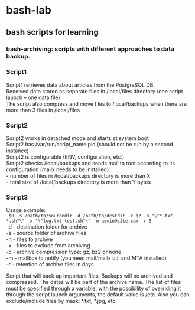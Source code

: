 # bash-lab
## bash scripts for learning 

### bash-archiving: scripts with different approaches to data backup.

### Script1 
<p> Script1 retrieves data about articles from the PostgreSQL DB. <br> Received data stored as separate files in /local/files directory (one script launch – one data file)	<br> The script also compress and move files to /local/backups when there are more than 3 files in /local/files
</p>

### Script2
<p>
Script2 works in detached mode and starts at system boot	<br>
Script2 has /var/run/script_name.pid (should not be run by a second instance)	<br>
Script2 is configurable (ENV, configuration, etc.)<br>
Script2 checks /local/backups and sends mail to root according to its configuration (mailx needs to be installed):<br>
- number of files in /local/backups directory is more than X <br>
- total size of /local/backups directory is more than Y bytes
</p>

### Script3
<p>Usage example: <br> 
<code> $0 -s /path/to/sourcedir -d /path/to/destdir -c gz -n "\"*.txt *.sh"\" -x "\"log.txt test.sh"\" -m admin@site.com -r 5  </code> <br>
-d - destination folder for archive <br>
-s - source folder of archive files <br>
-n - files to archive <br>
-x - files to exclude from archiving <br>
-c - archive compression type: gz, bz2 or none <br>
-m - mailbox to notify (you need mail/mailx util and MTA installed) <br>
-r - retention of archive files in days
</p>

<p> Script that will back up important files.
Backups will be archived and compressed. The dates will be part of the archive name.
The list of files must be specified through a variable, with the possibility of overriding it through the script launch arguments, the default value is /etc.
Also you can exclude/include files by mask: *.txt, *.jpg, etc.
</p>